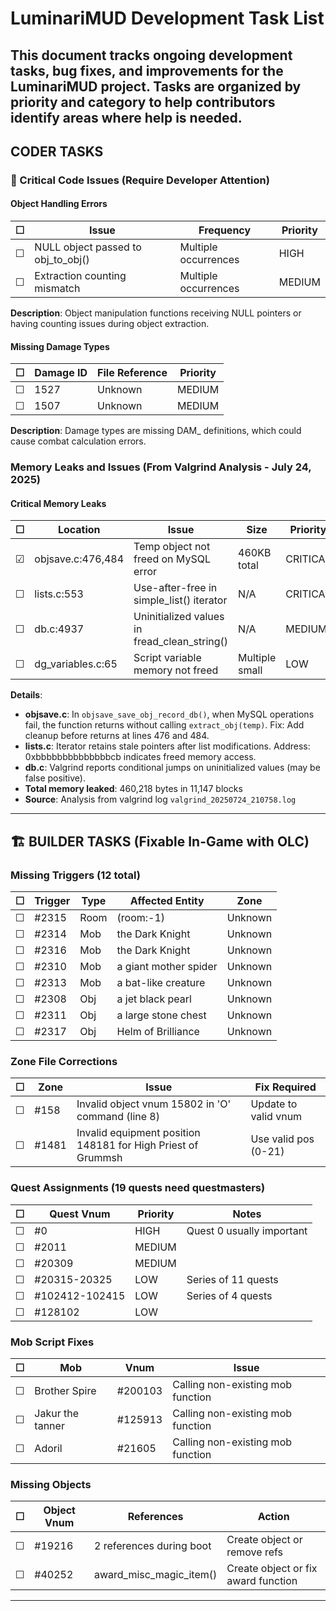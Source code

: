 # LuminariMUD Development Task List

This document tracks ongoing development tasks, bug fixes, and improvements for the LuminariMUD project. Tasks are organized by priority and category to help contributors identify areas where help is needed.
---

## CODER TASKS

### 🚨 Critical Code Issues (Require Developer Attention)

#### Object Handling Errors
| ☐ | Issue | Frequency | Priority |
|---|-------|-----------|----------|
| ☐ | NULL object passed to obj_to_obj() | Multiple occurrences | HIGH |
| ☐ | Extraction counting mismatch | Multiple occurrences | MEDIUM |

**Description**: Object manipulation functions receiving NULL pointers or having counting issues during object extraction.

#### Missing Damage Types
| ☐ | Damage ID | File Reference | Priority |
|---|-----------|----------------|----------|
| ☐ | 1527 | Unknown | MEDIUM |
| ☐ | 1507 | Unknown | MEDIUM |

**Description**: Damage types are missing DAM_ definitions, which could cause combat calculation errors.

### Memory Leaks and Issues (From Valgrind Analysis - July 24, 2025)

#### Critical Memory Leaks
| ☐ | Location | Issue | Size | Priority |
|---|----------|-------|------|----------|
| ☑ | objsave.c:476,484 | Temp object not freed on MySQL error | 460KB total | CRITICAL |
| ☐ | lists.c:553 | Use-after-free in simple_list() iterator | N/A | CRITICAL |
| ☐ | db.c:4937 | Uninitialized values in fread_clean_string() | N/A | MEDIUM |
| ☐ | dg_variables.c:65 | Script variable memory not freed | Multiple small | LOW |

**Details**:
- **objsave.c**: In `objsave_save_obj_record_db()`, when MySQL operations fail, the function returns without calling `extract_obj(temp)`. Fix: Add cleanup before returns at lines 476 and 484.
- **lists.c**: Iterator retains stale pointers after list modifications. Address: 0xbbbbbbbbbbbbbbcb indicates freed memory access.
- **db.c**: Valgrind reports conditional jumps on uninitialized values (may be false positive).
- **Total memory leaked**: 460,218 bytes in 11,147 blocks
- **Source**: Analysis from valgrind log `valgrind_20250724_210758.log`

---

## 🏗️ BUILDER TASKS (Fixable In-Game with OLC)

### Missing Triggers (12 total)

| ☐ | Trigger | Type | Affected Entity | Zone |
|---|---------|------|-----------------|------|
| ☐ | #2315 | Room | (room:-1) | Unknown |
| ☐ | #2314 | Mob | the Dark Knight | Unknown |
| ☐ | #2316 | Mob | the Dark Knight | Unknown |
| ☐ | #2310 | Mob | a giant mother spider | Unknown |
| ☐ | #2313 | Mob | a bat-like creature | Unknown |
| ☐ | #2308 | Obj | a jet black pearl | Unknown |
| ☐ | #2311 | Obj | a large stone chest | Unknown |
| ☐ | #2317 | Obj | Helm of Brilliance | Unknown |

### Zone File Corrections

| ☐ | Zone | Issue | Fix Required |
|---|------|-------|--------------|
| ☐ | #158 | Invalid object vnum 15802 in 'O' command (line 8) | Update to valid vnum |
| ☐ | #1481 | Invalid equipment position 148181 for High Priest of Grummsh | Use valid pos (0-21) |

### Quest Assignments (19 quests need questmasters)

| ☐ | Quest Vnum | Priority | Notes |
|---|------------|----------|-------|
| ☐ | #0 | HIGH | Quest 0 usually important |
| ☐ | #2011 | MEDIUM | |
| ☐ | #20309 | MEDIUM | |
| ☐ | #20315-20325 | LOW | Series of 11 quests |
| ☐ | #102412-102415 | LOW | Series of 4 quests |
| ☐ | #128102 | LOW | |

### Mob Script Fixes

| ☐ | Mob | Vnum | Issue |
|---|-----|------|-------|
| ☐ | Brother Spire | #200103 | Calling non-existing mob function |
| ☐ | Jakur the tanner | #125913 | Calling non-existing mob function |
| ☐ | Adoril | #21605 | Calling non-existing mob function |

### Missing Objects

| ☐ | Object Vnum | References | Action |
|---|-------------|------------|---------|
| ☐ | #19216 | 2 references during boot | Create object or remove refs |
| ☐ | #40252 | award_misc_magic_item() | Create object or fix award function |

---
